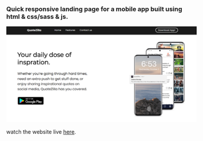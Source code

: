 <h3> Quick responsive landing page for a mobile app built using html & css/sass & js. </h3>

<p align="center">
  <img src="screenshot.PNG" width="1080" title="website screenshot">
</p>

watch the website live <a href="https://unruffled-mayer-224dc0.netlify.app/" target="_blank">here</a>.
